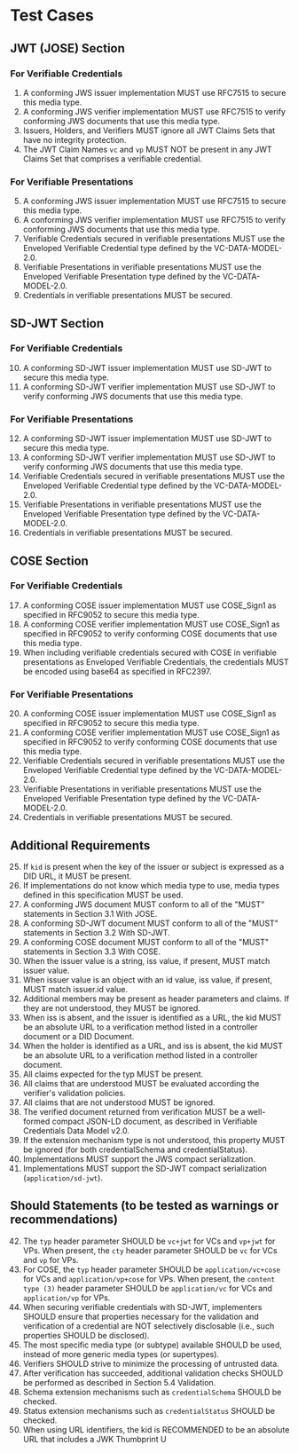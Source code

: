 # Test Cases

## JWT (JOSE) Section

### For Verifiable Credentials

1. A conforming JWS issuer implementation MUST use RFC7515 to secure this media type.
2. A conforming JWS verifier implementation MUST use RFC7515 to verify conforming JWS documents that use this media type.
3. Issuers, Holders, and Verifiers MUST ignore all JWT Claims Sets that have no integrity protection.
4. The JWT Claim Names `vc` and `vp` MUST NOT be present in any JWT Claims Set that comprises a verifiable credential.

### For Verifiable Presentations

5. A conforming JWS issuer implementation MUST use RFC7515 to secure this media type.
6. A conforming JWS verifier implementation MUST use RFC7515 to verify conforming JWS documents that use this media type.
7. Verifiable Credentials secured in verifiable presentations MUST use the Enveloped Verifiable Credential type defined by the VC-DATA-MODEL-2.0.
8. Verifiable Presentations in verifiable presentations MUST use the Enveloped Verifiable Presentation type defined by the VC-DATA-MODEL-2.0.
9. Credentials in verifiable presentations MUST be secured.

## SD-JWT Section

### For Verifiable Credentials

10. A conforming SD-JWT issuer implementation MUST use SD-JWT to secure this media type.
11. A conforming SD-JWT verifier implementation MUST use SD-JWT to verify conforming JWS documents that use this media type.

### For Verifiable Presentations

12. A conforming SD-JWT issuer implementation MUST use SD-JWT to secure this media type.
13. A conforming SD-JWT verifier implementation MUST use SD-JWT to verify conforming JWS documents that use this media type.
14. Verifiable Credentials secured in verifiable presentations MUST use the Enveloped Verifiable Credential type defined by the VC-DATA-MODEL-2.0.
15. Verifiable Presentations in verifiable presentations MUST use the Enveloped Verifiable Presentation type defined by the VC-DATA-MODEL-2.0.
16. Credentials in verifiable presentations MUST be secured.

## COSE Section

### For Verifiable Credentials

17. A conforming COSE issuer implementation MUST use COSE_Sign1 as specified in RFC9052 to secure this media type.
18. A conforming COSE verifier implementation MUST use COSE_Sign1 as specified in RFC9052 to verify conforming COSE documents that use this media type.
19. When including verifiable credentials secured with COSE in verifiable presentations as Enveloped Verifiable Credentials, the credentials MUST be encoded using base64 as specified in RFC2397.

### For Verifiable Presentations

20. A conforming COSE issuer implementation MUST use COSE_Sign1 as specified in RFC9052 to secure this media type.
21. A conforming COSE verifier implementation MUST use COSE_Sign1 as specified in RFC9052 to verify conforming COSE documents that use this media type.
22. Verifiable Credentials secured in verifiable presentations MUST use the Enveloped Verifiable Credential type defined by the VC-DATA-MODEL-2.0.
23. Verifiable Presentations in verifiable presentations MUST use the Enveloped Verifiable Presentation type defined by the VC-DATA-MODEL-2.0.
24. Credentials in verifiable presentations MUST be secured.

## Additional Requirements

25. If `kid` is present when the key of the issuer or subject is expressed as a DID URL, it MUST be present.
26. If implementations do not know which media type to use, media types defined in this specification MUST be used.
27. A conforming JWS document MUST conform to all of the "MUST" statements in Section 3.1 With JOSE.
28. A conforming SD-JWT document MUST conform to all of the "MUST" statements in Section 3.2 With SD-JWT.
29. A conforming COSE document MUST conform to all of the "MUST" statements in Section 3.3 With COSE.
30. When the issuer value is a string, iss value, if present, MUST match issuer value.
31. When issuer value is an object with an id value, iss value, if present, MUST match issuer.id value.
32. Additional members may be present as header parameters and claims. If they are not understood, they MUST be ignored.
33. When iss is absent, and the issuer is identified as a URL, the kid MUST be an absolute URL to a verification method listed in a controller document or a DID Document.
34. When the holder is identified as a URL, and iss is absent, the kid MUST be an absolute URL to a verification method listed in a controller document.
35. All claims expected for the typ MUST be present.
36. All claims that are understood MUST be evaluated according the verifier's validation policies.
37. All claims that are not understood MUST be ignored.
38. The verified document returned from verification MUST be a well-formed compact JSON-LD document, as described in Verifiable Credentials Data Model v2.0.
39. If the extension mechanism type is not understood, this property MUST be ignored (for both credentialSchema and credentialStatus).
40. Implementations MUST support the JWS compact serialization.
41. Implementations MUST support the SD-JWT compact serialization (`application/sd-jwt`).

## Should Statements (to be tested as warnings or recommendations)

42. The `typ` header parameter SHOULD be `vc+jwt` for VCs and `vp+jwt` for VPs. When present, the `cty` header parameter SHOULD be `vc` for VCs and `vp` for VPs.
43. For COSE, the `typ` header parameter SHOULD be `application/vc+cose` for VCs and `application/vp+cose` for VPs. When present, the `content type (3)` header parameter SHOULD be `application/vc` for VCs and `application/vp` for VPs.
44. When securing verifiable credentials with SD-JWT, implementers SHOULD ensure that properties necessary for the validation and verification of a credential are NOT selectively disclosable (i.e., such properties SHOULD be disclosed).
45. The most specific media type (or subtype) available SHOULD be used, instead of more generic media types (or supertypes).
46. Verifiers SHOULD strive to minimize the processing of untrusted data.
47. After verification has succeeded, additional validation checks SHOULD be performed as described in Section 5.4 Validation.
48. Schema extension mechanisms such as `credentialSchema` SHOULD be checked.
49. Status extension mechanisms such as `credentialStatus` SHOULD be checked.
50. When using URL identifiers, the kid is RECOMMENDED to be an absolute URL that includes a JWK Thumbprint U
